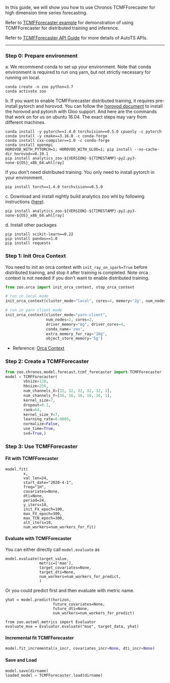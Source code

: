 
In this guide, we will show you how to use Chronos TCMFForecaster for high dimension time series forecasting.

Refer to [TCMFForecaster example](https://github.com/intel-analytics/analytics-zoo/blob/master/pyzoo/zoo/chronos/examples/tcmf/run_electricity.py) for demonstration of using TCMFForecaster for distributed training and inference. 

Refer to [TCMFForecaster API Guide](../API/TCMFForecaster.md) for more details of AutoTS APIs.

---
### **Step 0: Prepare environment**
a. We recommend conda to set up your environment. Note that conda environment is required to run onq
yarn, but not strictly necessary for running on local. 
```
conda create -n zoo python=3.7
conda activate zoo
```

b. If you want to enable TCMFForecaster distributed training, it requires pre-install pytorch and horovod. You can follow the [horovod document](https://github.com/horovod/horovod/blob/master/docs/install.rst) to install the horovod and pytorch with Gloo support.
And here are the commands that work on for us on ubuntu 16.04. The exact steps may vary from different machines.

```
conda install -y pytorch==1.4.0 torchvision==0.5.0 cpuonly -c pytorch
conda install -y cmake==3.16.0 -c conda-forge
conda install cxx-compiler==1.0 -c conda-forge
conda install openmpi
HOROVOD_WITH_PYTORCH=1; HOROVOD_WITH_GLOO=1; pip install --no-cache-dir horovod==0.19.1
pip install analytics_zoo-${VERSION}-${TIMESTAMP}-py2.py3-none-${OS}_x86_64.whl[ray]
```

If you don't need distributed training. You only need to install pytorch in your environment.

```
pip install torch==1.4.0 torchvision==0.5.0
```

c. Download and install nightly build analytics zoo whl by following instructions ([here](https://analytics-zoo.github.io/master/#PythonUserGuide/install/#install-the-latest-nightly-build-wheels-for-pip)).

```
pip install analytics_zoo-${VERSION}-${TIMESTAMP}-py2.py3-none-${OS}_x86_64.whl[ray]
```

d. Install other packages
```
pip install scikit-learn==0.22
pip install pandas==1.0
pip install requests
```

### **Step 1: Init Orca Context**
You need to init an orca context with `init_ray_on_spark=True` before distributed training, and stop it after training is completed. Note orca context is not needed if you don't want to enable distributed training.
```python
from zoo.orca import init_orca_context, stop_orca_context

# run in local mode
init_orca_context(cluster_mode="local", cores=4, memory='2g', num_nodes=1, init_ray_on_spark=True)

# run in yarn client mode
init_orca_context(cluster_mode="yarn-client", 
                  num_nodes=2, cores=2, 
                  driver_memory="6g", driver_cores=4, 
                  conda_name='zoo', 
                  extra_memory_for_ray="10g", 
                  object_store_memory='5g')
```
* Reference: [Orca Context](https://analytics-zoo.github.io/master/#Orca/context/)

### **Step 2: Create a TCMFForecaster**

```python
from zoo.chronos.model.forecast.tcmf_forecaster import TCMFForecaster
model = TCMFForecaster(
        vbsize=128,
        hbsize=256,
        num_channels_X=[32, 32, 32, 32, 32, 1],
        num_channels_Y=[16, 16, 16, 16, 16, 1],
        kernel_size=7,
        dropout=0.1,
        rank=64,
        kernel_size_Y=7,
        learning_rate=0.0005,
        normalize=False,
        use_time=True,
        svd=True,)
```
### **Step 3: Use TCMFForecaster**

#### **Fit with TCMFForecaster**

```
model.fit(
        x,
        val_len=24,
        start_date="2020-4-1",
        freq="1H",
        covariates=None,
        dti=None,
        period=24,
        y_iters=10,
        init_FX_epoch=100,
        max_FX_epoch=300,
        max_TCN_epoch=300,
        alt_iters=10,
        num_workers=num_workers_for_fit)
```

#### **Evaluate with TCMFForecaster**
You can either directly call `model.evaluate` as
```
model.evaluate(target_value,
               metric=['mae'],
               target_covariates=None,
               target_dti=None,
               num_workers=num_workers_for_predict,
               )
```

Or you could predict first and then evaluate with metric name.

```
yhat = model.predict(horizon,
                     future_covariates=None,
                     future_dti=None,
                     num_workers=num_workers_for_predict)

from zoo.automl.metrics import Evaluator
evaluate_mse = Evaluator.evaluate("mse", target_data, yhat)
```

#### **Incremental fit TCMFForecaster**
```python
model.fit_incremental(x_incr, covariates_incr=None, dti_incr=None)
```

#### **Save and Load**

```python
model.save(dirname)
loaded_model = TCMFForecaster.load(dirname)
```
